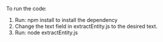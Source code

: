To run the code:

1. Run: npm install to install the dependency
2. Change the text field in extractEntity.js to the desired text.
3. Run: node extractEntity.js
